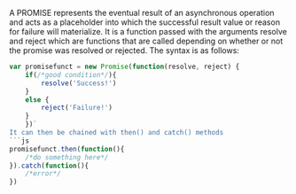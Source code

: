 A PROMISE represents the eventual result of an asynchronous operation and acts as a placeholder into which the successful result value or reason for failure will materialize. It is a function passed with the arguments resolve and reject which are functions that are called depending on whether or not the promise was resolved or rejected. The syntax is as follows:
```js
var promisefunct = new Promise(function(resolve, reject) {
    if(/*good condition*/){
        resolve('Success!')
    }
    else {
        reject('Failure!')
    }
    })`
It can then be chained with then() and catch() methods
```js
promisefunct.then(function(){
    /*do something here*/
}).catch(function(){
    /*error*/
})